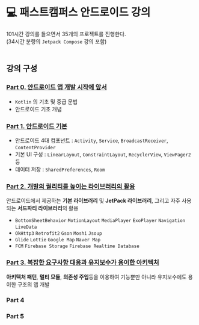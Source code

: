 # 💻 패스트캠퍼스 안드로이드 강의
101시간 강의를 들으면서 35개의 프로젝트를 진행한다.  
(34시간 분량의 `Jetpack Compose` 강의 포함)  
<br>

## 강의 구성
### [Part 0. 안드로이드 앱 개발 시작에 앞서](https://github.com/sjunh812/fastcampus-android-bootcamp/tree/master/part0)
- `Kotlin` 의 기초 및 중급 문법
- 안드로이드 기초 개념
### [Part 1. 안드로이드 기본](https://github.com/sjunh812/fastcampus-android-bootcamp/tree/master/part1) 
- 안드로이드 4대 컴포넌트 : `Activity`, `Service`, `BroadcastReceiver`, `ContentProvider`
- 기본 UI 구성 : `LinearLayout`, `ConstraintLayout`, `RecyclerView`, `ViewPager2` 등
- 데이터 저장 : `SharedPreferences`, `Room`
### [Part 2. 개발의 퀄리티를 높이는 라이브러리의 활용](https://github.com/sjunh812/fastcampus-android-bootcamp/tree/master/part2)
안드로이드에서 제공하는 **기본 라이브러리** 및 **JetPack 라이브러리**, 그리고 자주 사용되는 **서드파티 라이브러리**의 활용  

- `BottomSheetBehavior` `MotionLayout` `MediaPlayer` `ExoPlayer` `Navigation` `LiveData`  
- `OkHttp3` `Retrofit2` `Gson` `Moshi` `Jsoup`   
- `Glide` `Lottie` `Google Map` `Naver Map`  
- `FCM` `Firebase Storage` `Firebase Realtime Database`
### [Part 3. 복잡한 요구사항 대응과 유지보수가 용이한 아키텍처](https://github.com/sjunh812/fastcampus-android-bootcamp/tree/master/part3)
**아키텍처 패턴**, **멀티 모듈**, **의존성 주입**등을 이용하여 기능뿐만 아니라 유지보수에도 용이한 구조의 앱 개발
### Part 4
### Part 5
